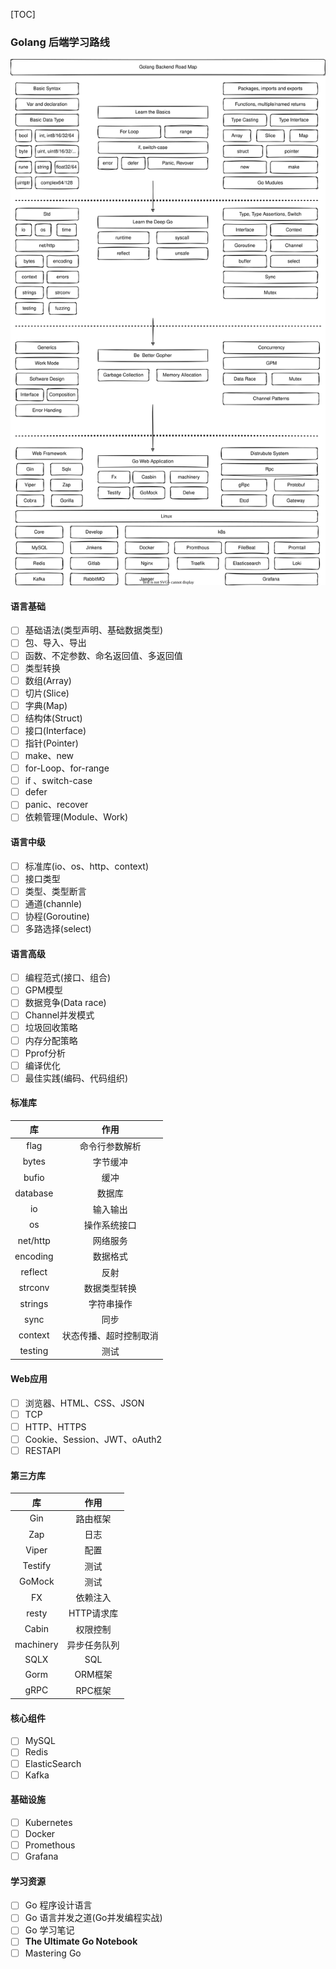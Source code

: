 [TOC]

### Golang 后端学习路线

![Golang-Backend](./images/Golang-Backend.svg)

#### 语言基础

- [ ] 基础语法(类型声明、基础数据类型)
- [ ] 包、导入、导出
- [ ] 函数、不定参数、命名返回值、多返回值
- [ ] 类型转换
- [ ] 数组(Array)
- [ ] 切片(Slice)
- [ ] 字典(Map)
- [ ] 结构体(Struct)
- [ ] 接口(Interface)
- [ ] 指针(Pointer)
- [ ] make、new
- [ ] for-Loop、for-range
- [ ] if 、switch-case
- [ ] defer
- [ ] panic、recover
- [ ] 依赖管理(Module、Work)

#### 语言中级

- [ ] 标准库(io、os、http、context)
- [ ] 接口类型
- [ ] 类型、类型断言
- [ ] 通道(channle)
- [ ] 协程(Goroutine)
- [ ] 多路选择(select)

#### 语言高级

- [ ] 编程范式(接口、组合)
- [ ] GPM模型
- [ ] 数据竞争(Data race)
- [ ] Channel并发模式
- [ ] 垃圾回收策略
- [ ] 内存分配策略
- [ ] Pprof分析
- [ ] 编译优化
- [ ] 最佳实践(编码、代码组织)

#### 标准库

|    库    |          作用          |
| :------: | :--------------------: |
|   flag   |     命令行参数解析     |
|  bytes   |        字节缓冲        |
|  bufio   |          缓冲          |
| database |         数据库         |
|    io    |        输入输出        |
|    os    |      操作系统接口      |
| net/http |        网络服务        |
| encoding |        数据格式        |
| reflect  |          反射          |
| strconv  |      数据类型转换      |
| strings  |       字符串操作       |
|   sync   |          同步          |
| context  | 状态传播、超时控制取消 |
| testing  |          测试          |

#### Web应用

- [ ] 浏览器、HTML、CSS、JSON
- [ ] TCP
- [ ] HTTP、HTTPS
- [ ] Cookie、Session、JWT、oAuth2
- [ ] RESTAPI

#### 第三方库

|    库     |     作用     |
| :-------: | :----------: |
|    Gin    |   路由框架   |
|    Zap    |     日志     |
|   Viper   |     配置     |
|  Testify  |     测试     |
|  GoMock   |     测试     |
|    FX     |   依赖注入   |
|   resty   |  HTTP请求库  |
|   Cabin   |   权限控制   |
| machinery | 异步任务队列 |
|   SQLX    |     SQL      |
|   Gorm    |   ORM框架    |
|   gRPC    |   RPC框架    |

#### 核心组件

- [ ] MySQL
- [ ] Redis
- [ ] ElasticSearch
- [ ] Kafka

#### 基础设施

- [ ] Kubernetes
- [ ] Docker
- [ ] Promethous
- [ ] Grafana

#### 学习资源

- [ ] Go 程序设计语言
- [ ] Go 语言并发之道(Go并发编程实战)
- [ ] Go 学习笔记
- [ ] **The Ultimate Go Notebook**
- [ ] Mastering Go